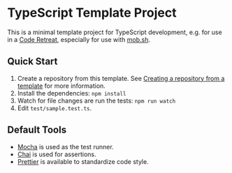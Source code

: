 # TypeScript Template Project

This is a minimal template project for TypeScript development, e.g. for use in a [Code Retreat](https://www.coderetreat.org/), especially for use with [mob.sh](https://mob.sh/).

## Quick Start

1. Create a repository from this template. See [Creating a repository from a template](https://docs.github.com/en/github/creating-cloning-and-archiving-repositories/creating-a-repository-on-github/creating-a-repository-from-a-template) for more information.
2. Install the dependencies: `npm install`
3. Watch for file changes are run the tests: `npm run watch`
4. Edit `test/sample.test.ts`.

## Default Tools
- [Mocha](https://mochajs.org/) is used as the test runner.
- [Chai](https://www.chaijs.com/) is used for assertions.
- [Prettier](https://prettier.io/) is available to standardize code style.
